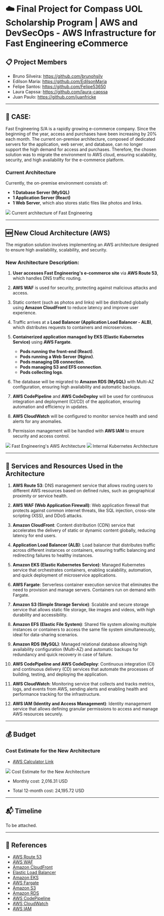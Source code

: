 # ☁️ Final Project for Compass UOL Scholarship Program | AWS and DevSecOps - AWS Infrastructure for Fast Engineering eCommerce

## 📋 Project Members
- Bruno Silveira: https://github.com/brunohsilv
- Edilson Maria: https://github.com/EdilsonMaria
- Felipe Santos: https://github.com/Felipe53650
- Laura Capssa: https://github.com/laura-capssa
- Juan Paulo: https://github.com/juanfricke

---

## 🔎 **CASE:**
Fast Engineering S/A is a rapidly growing e-commerce company. Since the beginning of the year, access and purchases have been increasing by 20% each month. The current on-premise architecture, composed of dedicated servers for the application, web server, and database, can no longer support the high demand for access and purchases. Therefore, the chosen solution was to migrate the environment to AWS cloud, ensuring scalability, security, and high availability for the e-commerce platform.

### **Current Architecture**
Currently, the on-premise environment consists of:
- **1 Database Server (MySQL)**
- **1 Application Server (React)**
- **1 Web Server**, which also stores static files like photos and links.

<img src="/imgs/arq_atual.png">
Current architecture of Fast Engineering

---

## 🆕 **New Cloud Architecture (AWS)**

The migration solution involves implementing an AWS architecture designed to ensure high availability, scalability, and security.

### **New Architecture Description:**

1. **User accesses Fast Engineering's e-commerce site** via **AWS Route 53**, which handles DNS traffic routing.

2. **AWS WAF** is used for security, protecting against malicious attacks and access.

3. Static content (such as photos and links) will be distributed globally using **Amazon CloudFront** to reduce latency and improve user experience.

4. Traffic arrives at a **Load Balancer (Application Load Balancer - ALB)**, which distributes requests to containers and microservices.

5. **Containerized application managed by EKS (Elastic Kubernetes Service)** using **AWS Fargate**. 
   - **Pods running the front-end (React)**.
   - **Pods running a Web Server (Nginx)**.
   - **Pods managing DB connection**.
   - **Pods managing S3 and EFS connection**.
   - **Pods collecting logs**.

6. The database will be migrated to **Amazon RDS (MySQL)** with Multi-AZ configuration, ensuring high availability and automatic backups.

7. **AWS CodePipeline** and **AWS CodeDeploy** will be used for continuous integration and deployment (CI/CD) of the application, ensuring automation and efficiency in updates.

8. **AWS CloudWatch** will be configured to monitor service health and send alerts for any anomalies.

9. Permission management will be handled with **AWS IAM** to ensure security and access control.

<img src="/imgs/arq_aws.png">
Fast Engineering's AWS Architecture

<img src="/imgs/arq_kubernetes.png">
Internal Kubernetes Architecture

---

## 🧰 **Services and Resources Used in the Architecture**

1. **AWS Route 53**: DNS management service that allows routing users to different AWS resources based on defined rules, such as geographical proximity or service health.

2. **AWS WAF (Web Application Firewall)**: Web application firewall that protects against common internet threats, like SQL injection, cross-site scripting (XSS), and DDoS attacks.

3. **Amazon CloudFront**: Content distribution (CDN) service that accelerates the delivery of static or dynamic content globally, reducing latency for end users.

4. **Application Load Balancer (ALB)**: Load balancer that distributes traffic across different instances or containers, ensuring traffic balancing and redirecting failures to healthy instances.

5. **Amazon EKS (Elastic Kubernetes Service)**: Managed Kubernetes service that orchestrates containers, enabling scalability, automation, and quick deployment of microservice applications.

6. **AWS Fargate**: Serverless container execution service that eliminates the need to provision and manage servers. Containers run on demand with Fargate.

7. **Amazon S3 (Simple Storage Service)**: Scalable and secure storage service that allows static file storage, like images and videos, with high durability and accessibility.

8. **Amazon EFS (Elastic File System)**: Shared file system allowing multiple instances or containers to access the same file system simultaneously, ideal for data-sharing scenarios.

9. **Amazon RDS (MySQL)**: Managed relational database allowing high availability configuration (Multi-AZ) and automatic backups for redundancy and quick recovery in case of failure.

10. **AWS CodePipeline and AWS CodeDeploy**: Continuous integration (CI) and continuous delivery (CD) services that automate the processes of building, testing, and deploying the application.

11. **AWS CloudWatch**: Monitoring service that collects and tracks metrics, logs, and events from AWS, sending alerts and enabling health and performance tracking for the infrastructure.

12. **AWS IAM (Identity and Access Management)**: Identity management service that allows defining granular permissions to access and manage AWS resources securely.

---

## 💰 **Budget**

### Cost Estimate for the New Architecture

- [AWS Calculator Link](https://calculator.aws/#/estimate?id=eddd7d07382facf5f41f637a4d8dfc3b31f629a5)

<img src="/imgs/princing_calculator.png">
Cost Estimate for the New Architecture

- Monthly cost: 2,016.31 USD

- Total 12-month cost: 24,195.72 USD

---

## 📬 **Timeline**
<!-- Divide the migration timeline by stages -->
To be attached.

---

## 📑 **References**
- [AWS Route 53](https://aws.amazon.com/route53/)
- [AWS WAF](https://aws.amazon.com/waf/)
- [Amazon CloudFront](https://aws.amazon.com/cloudfront/)
- [Elastic Load Balancer](https://aws.amazon.com/elasticloadbalancing/)
- [Amazon EKS](https://aws.amazon.com/eks/)
- [AWS Fargate](https://aws.amazon.com/fargate/)
- [Amazon S3](https://aws.amazon.com/s3/)
- [Amazon RDS](https://aws.amazon.com/rds/)
- [AWS CodePipeline](https://aws.amazon.com/codepipeline/)
- [AWS CloudWatch](https://aws.amazon.com/cloudwatch/)
- [AWS IAM](https://aws.amazon.com/iam/)

